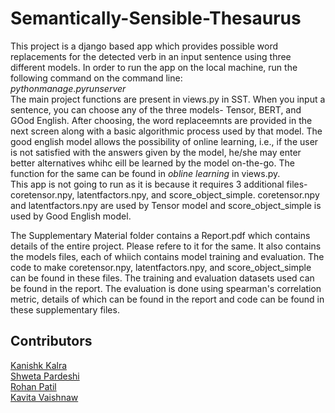 # Semantically-Sensible-Thesaurus
This project is a django based app which provides possible word replacements for the detected verb in an input sentence using three different models. In order to run the app on the local machine, run the following command on the command line:  
$python manage.py runserver$  
The main project functions are present in views.py in SST. When you input a sentence, you can choose any of the three models- Tensor, BERT, and GOod English. After choosing, the word replaceemnts are provided in the next screen along with a basic algorithmic process used by that model. The good english model allows the possibility of online learning, i.e., if the user is not satisfied with the answers given by the model, he/she may enter better alternatives whihc eill be learned by the model on-the-go. The function for the same can be found in _obline learning_ in views.py.  
This app is not going to run as it is because it requires 3 additional files- coretensor.npy, latentfactors.npy, and score_object_simple. coretensor.npy and latentfactors.npy are used by Tensor model and score_object_simple is used by Good English model.  

The Supplementary Material folder contains a Report.pdf which contains details of the entire project. Please refere to it for the same. It also contains the models files, each of whiich contains model training and evaluation. The code to make coretensor.npy, latentfactors.npy, and score_object_simple can be found in these files. The training and evaluation datasets used can be found in the report. The evaluation is done using spearman's correlation metric, details of which can be found in the report and code can be found in these supplementary files.

## Contributors
[Kanishk Kalra](https://github.com/kanishkkalra11)  
[Shweta Pardeshi](https://github.com/shwetapardeshi1)  
[Rohan Patil](https://github.com/bridgesign)  
[Kavita Vaishnaw](https://github.com/kavita-v)
